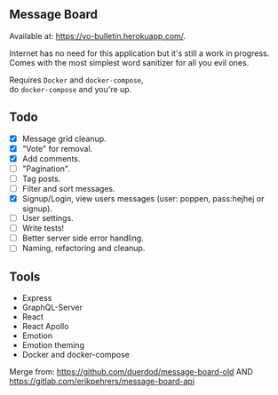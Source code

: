 ## Message Board

Available at: https://yo-bulletin.herokuapp.com/.

Internet has no need for this application but it's still a work in progress.  
Comes with the most simplest word sanitizer for all you evil ones.

Requires `Docker` and `docker-compose`,  
do `docker-compose` and you're up.

## Todo

- [x] Message grid cleanup.
- [x] "Vote" for removal.
- [x] Add comments.
- [ ] "Pagination".
- [ ] Tag posts.
- [ ] Filter and sort messages.
- [x] Signup/Login, view users messages (user: poppen, pass:hejhej or signup).
- [ ] User settings.
- [ ] Write tests!
- [ ] Better server side error handling.
- [ ] Naming, refactoring and cleanup.

## Tools

- Express
- GraphQL-Server
- React
- React Apollo
- Emotion
- Emotion theming
- Docker and docker-compose

Merge from: https://github.com/duerdod/message-board-old
AND https://gitlab.com/erikpehrers/message-board-api
